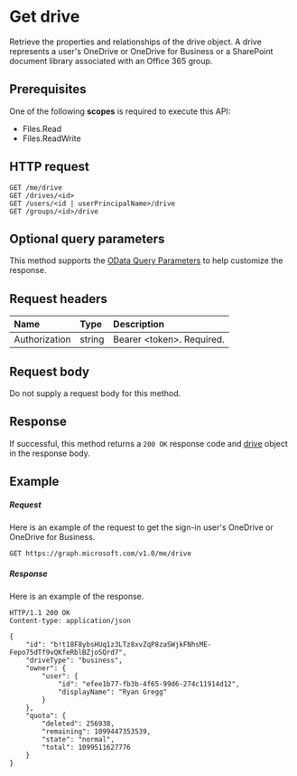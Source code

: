 # Get drive

Retrieve the properties and relationships of the drive object. A drive represents
a user's OneDrive or OneDrive for Business or a SharePoint document library
associated with an Office 365 group.

## Prerequisites
One of the following **scopes** is required to execute this API:

  * Files.Read
  * Files.ReadWrite

## HTTP request
<!-- { "blockType": "ignored" } -->
```http
GET /me/drive
GET /drives/<id>
GET /users/<id | userPrincipalName>/drive
GET /groups/<id>/drive
```

## Optional query parameters
This method supports the [OData Query Parameters](http://graph.microsoft.io/docs/overview/query_parameters)
to help customize the response.

## Request headers

| Name          | Type   | Description                 |
|:--------------|:-------|:----------------------------|
| Authorization | string | Bearer \<token\>. Required. |


## Request body
Do not supply a request body for this method.

## Response
If successful, this method returns a `200 OK` response code and
[drive](../resources/drive.md) object in the response body.

## Example

##### Request

Here is an example of the request to get the sign-in user's OneDrive or OneDrive
for Business.

<!-- {
  "blockType": "request",
  "name": "get_drive"
}-->
```http
GET https://graph.microsoft.com/v1.0/me/drive
```
##### Response
Here is an example of the response.
<!-- {
  "blockType": "response",
  "truncated": true,
  "@odata.type": "microsoft.graph.drive"
} -->
```http
HTTP/1.1 200 OK
Content-type: application/json

{
    "id": "b!t18F8ybsHUq1z3LTz8xvZqP8zaSWjkFNhsME-Fepo75dTf9vQKfeRblBZjoSQrd7",
    "driveType": "business",    
    "owner": {
        "user": {
            "id": "efee1b77-fb3b-4f65-99d6-274c11914d12",
            "displayName": "Ryan Gregg"
        }
    },
    "quota": {
        "deleted": 256938,
        "remaining": 1099447353539,
        "state": "normal",
        "total": 1099511627776
    }
}
```

<!-- uuid: 8fcb5dbc-d5aa-4681-8e31-b001d5168d79
2015-10-25 14:57:30 UTC -->
<!-- {
  "type": "#page.annotation",
  "description": "Get metadata for a OneDrive, OneDrive for Business, or Office 365 group drive",
  "keywords": "drive,onedrive,default drive,group drive",
  "section": "documentation",
  "tocPath": "OneDrive/Drive/Get Drive"
}-->


<!-- {
  "type": "#page.annotation",
  "description": "Retrieve the properties and relationships of drive object.",
  "tocPath": "Users/drive/Get drive",
  "apiVersion": "v1.0",
  "section": "documentation",
  "canonicalURL": ""
} -->
